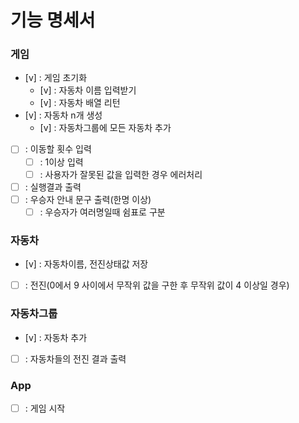 # 기능 명세서

### 게임

- [v] : 게임 초기화
  - [v] : 자동차 이름 입력받기
  - [v] : 자동차 배열 리턴
- [v] : 자동차 n개 생성
  - [v] : 자동차그룹에 모든 자동차 추가
- [ ] : 이동할 횟수 입력
  - [ ] : 1이상 입력
  - [ ] : 사용자가 잘못된 값을 입력한 경우 에러처리
- [ ] : 실행결과 출력
- [ ] : 우승자 안내 문구 출력(한명 이상)
  - [ ] : 우승자가 여러명일때 쉼표로 구분

### 자동차

- [v] : 자동차이름, 전진상태값 저장
- [ ] : 전진(0에서 9 사이에서 무작위 값을 구한 후 무작위 값이 4 이상일 경우)

### 자동차그룹

- [v] : 자동차 추가
- [ ] : 자동차들의 전진 결과 출력

### App

- [ ] : 게임 시작
